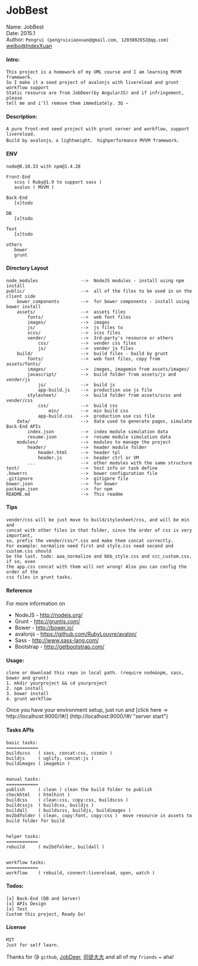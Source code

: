 # JobBest

Name:    JobBest    
Date:    2015.1  
Author:  `Pengrui (pengruixiaoxuan@gmail.com, 1203802652@qq.com)` [weibo@IndexXuan](http://weibo.com/u/3180300392 "IndexXuan")  

#### Intro:

    This project is a homework of my UML course and I am learning MVVM framework.
    So I make it a seed project of avalonjs with livereload and grunt workflow support
    Static resource are from JobDeer(by AngularJS) and if infringement,  please
    tell me and i'll remove them immediately. 3Q ~

#### Description:  

    A pure front-end seed project with grunt server and workflow, support livereload.  
    Build by avalonjs，a lightweight、 highperformance MVVM framework.

#### ENV

    node@0.10.33 with npm@1.4.28

    Front-End
       scss ( Ruby@1.9 to support sass )
       avalon ( MVVM )

    Back-End
       [x]todo 

    DB
       [x]todo 
      
    Test
       [x]todo 

    others
       bower
       grunt  

#### Directory Layout

    node_modules                -->  NodeJS modules - install using npm install
    public/                     -->  all of the files to be used in on the client side
        bower_components        -->  for bower components - install using bower install
        assets/                 -->  assets files
            fonts/              -->  web font files
            images/             -->  images
            js/                 -->  js files to 
            scss/               -->  scss files
            vender/             -->  3rd-party's resource or others
                css/            -->  vender css files
                js/             -->  vender js files
        build/                  -->  build files - build by grunt
            fonts/              -->  web font files, copy from assets/fonts/
            images/             -->  images, imagemin from assets/images/
            javascript/         -->  build folder from assets/js and vender/js
                js/             -->  build js
                app-build.js    -->  production use js file
            stylesheet/         -->  build folder from assets/scss and vender/css
                css/            -->  build css
                    min/        -->  min build css
                app-build.css   -->  production use css file
        data/                   -->  data used to generate pages, simulate Back-End APIs
            index.json          -->  index module simulation data
            resume.json         -->  resume module simulation data
        modules/                -->  modules to manage the project
            header/             -->  header module folder
                header.html     -->  header tpl
                header.js       -->  header ctrl or VM
            ...                 -->  other modules with the same structure  
    test/                       -->  test info or task define
    .bowerrc                    -->  bower configuration file
    .gitignore                  -->  gitigore file
    bower.json                  -->  for bower
    package.json                -->  for npm
    README.md                   -->  This readme  

#### Tips  

    vender/css will be just move to build/stylesheet/css, and will be min and 
    concat with other files in that folder, since the order of css is very important,
    so, prefix the vender/css/*.css and make them concat correctly.
    For example: normalize need first and style.css need second and custom.css should 
    be the last. todo: aaa_normalize and bbb_style.css and ccc_custom.css, if so, even
    the app.css concat with them will not wrong! Also you can config the order of the 
    css files in grunt tasks. 

#### Reference

For more information on

* NodeJS - http://nodejs.org/
* Grunt - http://gruntjs.com/
* Bower - http://bower.io/
* avalonjs - https://github.com/RubyLouvre/avalon/
* Sass - http://www.sass-lang.com/
* Bootstrap - http://getbootstrap.com/

#### Usage:  
   
    clone or download this repo in local path. (require node&npm, sass, bower and grunt)
    1. mkdir yourproject && cd yourproject
    2. npm install
    3. bower install  
    4. grunt workflow   
    
Once you have your environment setup, just run and [click here -> http://localhost:9000/!#/] (http://localhost:9000/!#/ "server start")

#### Tasks APIs

    basic tasks:
    ============
    buildscss   ( sass, concat:css, cssmin )  
    buildjs     ( uglify, concat:js )  
    buildimages ( imagemin )  


    manual tasks:
    ============
    publish     ( clean ) clean the build folder to publish
    checkhtml   ( htmlhint )  
    buildcss    ( clean:css, copy:css, buildscss )  
    buildcssjs  ( buildcss, buildjs )  
    buildall    ( buildscss, buildjs, buildimages )  
    mv2bdfolder ( clean, copy:font, copy:css )  move resource in assets to build folder for build


    helper tasks:  
    ============
    rebuild     ( mv2bdfolder, buildall )  


    workflow tasks:  
    ============
    workflow    ( rebuild, connect:livereload, open, watch )   

#### Todos:  

    [x] Back-End (DB and Server)  
    [x] APIs Design  
    [x] Test  
    Custom this project, Ready Go!  
 
#### License

    MIT     
    Just for self learn. 

Thanks for :kissing_heart: `github`, [JobDeer](http://h5.jobdeer.com/app/list 'JobDeer'),  [司徒大大](http://www.cnblogs.com/rubylouvre/p/3181291.html "司徒正美, avalonjs作者") and all of my `friends` ~ aha!


